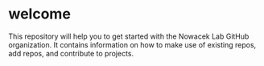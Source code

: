 # welcome
This repository will help you to get started with the Nowacek Lab GitHub organization. It contains information on how to make use of existing repos, add repos, and contribute to projects.

